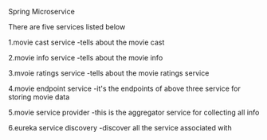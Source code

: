 Spring Microservice 

There are five services listed below

 1.movie cast service -tells about the movie cast

 2.movie info service -tells about the movie info

 3.mvoie ratings service -tells about the movie ratings service

 4.movie endpoint service -it's the endpoints of above three service for storing movie data

 5.movie service provider -this is the aggregator service for collecting all info 

 6.eureka service discovery -discover all the service associated with




